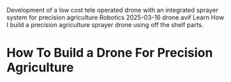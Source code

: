 Development of a low cost tele operated drone with an integrated sprayer system for precision agriculture
Robotics
2025-03-16
drone.avif
Learn How I build a precision agriculture sprayer drone using off the shelf parts.

# How To Build a Drone For Precision Agriculture
